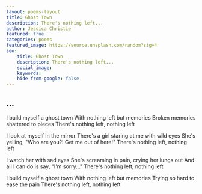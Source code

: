 ```yaml
---
layout: poems-layout
title: Ghost Town 
description: There's nothing left...
author: Jessica Christie
featured: true
categories: poems
featured_image: https://source.unsplash.com/random?sig=4
seo: 
    title: Ghost Town
    description: There's nothing left...
    social_image: 
    keywords: 
    hide-from-google: false
---
```


## ...

I build myself a ghost town
With nothing left but memories
Broken memories shattered to pieces
There's nothing left, nothing left

I look at myself in the mirror
There's a girl staring at me with wild eyes
She's yelling, "Who are you?! Get me out of here!"
There's nothing left, nothing left

I watch her with sad eyes
She's screaming in pain, crying her lungs out
And all I can do is say, "I'm sorry..."
There's nothing left, nothing left

I build myself a ghost town
With nothing left but memories
Trying so hard to ease the pain
There's nothing left, nothing left